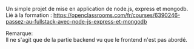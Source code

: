 Un simple projet de mise en application de node.js, express et mongodb.  
Lié à la formation : https://openclassrooms.com/fr/courses/6390246-passez-au-fullstack-avec-node-js-express-et-mongodb

Remarque:  
Il ne s'agit que de la partie backend vu que le frontend n'est pas abordé.
